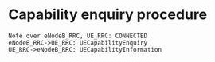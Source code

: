# Capability enquiry procedure

```sequence
Note over eNodeB_RRC, UE_RRC: CONNECTED
eNodeB_RRC->UE_RRC: UECapabilityEnquiry
UE_RRC->eNodeB_RRC: UECapabilityInformation
```

